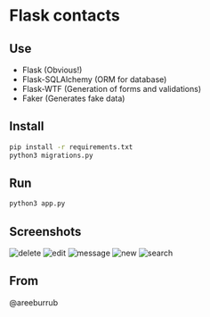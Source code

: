 # Flask contacts

[](https://flaskcontacts.herokuapp.com/)

## Use

* Flask (Obvious!)
* Flask-SQLAlchemy (ORM for database)
* Flask-WTF (Generation of forms and validations)
* Faker (Generates fake data)

## Install

```bash
pip install -r requirements.txt
python3 migrations.py
```
## Run

```bash
python3 app.py
```

## Screenshots

![delete](https://github.com/tanrax/flask-contacts/raw/master/screenshots/delete.jpg)
![edit](https://github.com/tanrax/flask-contacts/raw/master/screenshots/edit.jpg)
![message](https://github.com/tanrax/flask-contacts/raw/master/screenshots/message.jpg)
![new](https://github.com/tanrax/flask-contacts/raw/master/screenshots/new.jpg)
![search](https://github.com/tanrax/flask-contacts/raw/master/screenshots/search.jpg)

## From
@areeburrub
